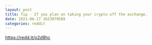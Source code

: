 ```yaml
--- 
layout: post 
title: Tip - If you plan on taking your crypto off the exchange. 
date: 2021-06-17 1623979589 
categories: reddit 
--- 
```

https://redd.it/o2d8hc